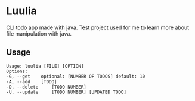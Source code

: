# Luulia

CLI todo app made with java. Test project used for me to learn more about file manipulation with java.

## Usage

```console
Usage: luulia [FILE] [OPTION]
Options:
-G, --get	 optional: [NUMBER OF TODOS] default: 10
-A, --add	 [TODO]
-D, --delete	 [TODO NUMBER]
-U, --update	 [TODO NUMBER] [UPDATED TODO]
```
